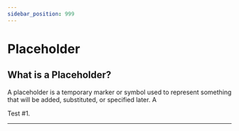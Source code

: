 ```yaml
---
sidebar_position: 999
---
```


# Placeholder

## What is a Placeholder?

A placeholder is a temporary marker or symbol used to represent something that will be added, substituted, or specified later. A

Test #1.

---